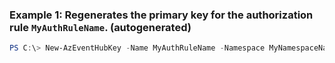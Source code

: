 ### Example 1: Regenerates the primary key for the authorization rule `MyAuthRuleName`. (autogenerated)
```powershell
PS C:\> New-AzEventHubKey -Name MyAuthRuleName -Namespace MyNamespaceName -RegenerateKey PrimaryKey -ResourceGroupName MyResourceGroupName
```

